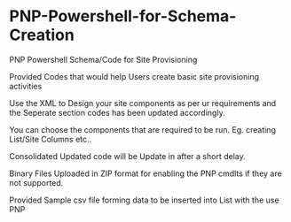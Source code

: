 # PNP-Powershell-for-Schema-Creation
PNP Powershell Schema/Code for Site Provisioning 

Provided Codes that would help Users create basic site provisioning activities

Use the XML to Design your site components as per ur requirements and the Seperate section codes has been updated accordingly.

You can choose the components that are required to be run. Eg. creating List/Site Columns etc..

Consolidated Updated code will be Update in after a short delay.

Binary Files Uploaded in ZIP format for enabling the PNP cmdlts if they are not supported.

Provided Sample csv file forming data to be inserted into List with the use PNP
